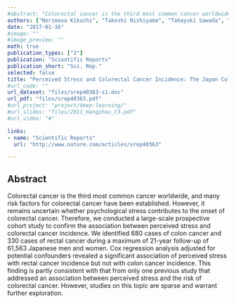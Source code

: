 ```yaml
---
#abstract: "Colorectal cancer is the third most common cancer worldwide, and many risk factors for colorectal cancer have been established. However, it remains uncertain whether psychological stress contributes to the onset of colorectal cancer. Therefore, we conducted a large-scale prospective cohort study to confirm the association between perceived stress and colorectal cancer incidence. We identified 680 cases of colon cancer and 330 cases of rectal cancer during a maximum of 21-year follow-up of 61,563 Japanese men and women. Cox regression analysis adjusted for potential confounders revealed a significant association of perceived stress with rectal cancer incidence but not with colon cancer incidence. This finding is partly consistent with that from only one previous study that addressed an association between perceived stress and the risk of colorectal cancer. However, studies on this topic are sparse and warrant further exploration."
authors: ["Norimasa Kikuchi", "Takeshi Nishiyama", "Takayuki Sawada", "Chaochen Wang", "Yingsong Lin", "Yoshiyuki Watanabe", "Akiko Tamakoshi", "Shogo Kikuchi"]
date: "2017-01-16"
#image: ""
#image_preview: ""
math: true
publication_types: ["2"]
publication: "Scientific Reports"
publication_short: "Sci. Rep."
selected: false
title: "Perceived Stress and Colorectal Cancer Incidence: The Japan Collaborative Cohort Study"
#url_code: ""
url_dataset: "files/srep40363-s1.doc"
url_pdf: "files/srep40363.pdf"
#url_project: "project/deep-learning/"
#url_slides: "files/2011_Hangzhou_C3.pdf"
#url_video: "#"

links:
- name: "Scientific Reports"
  url: "http://www.nature.com/articles/srep40363"

---
```



## Abstract

Colorectal cancer is the third most common cancer worldwide, and many risk factors for colorectal cancer have been established. However, it remains uncertain whether psychological stress contributes to the onset of colorectal cancer. Therefore, we conducted a large-scale prospective cohort study to confirm the association between perceived stress and colorectal cancer incidence. We identified 680 cases of colon cancer and 330 cases of rectal cancer during a maximum of 21-year follow-up of 61,563 Japanese men and women. Cox regression analysis adjusted for potential confounders revealed a significant association of perceived stress with rectal cancer incidence but not with colon cancer incidence. This finding is partly consistent with that from only one previous study that addressed an association between perceived stress and the risk of colorectal cancer. However, studies on this topic are sparse and warrant further exploration.
